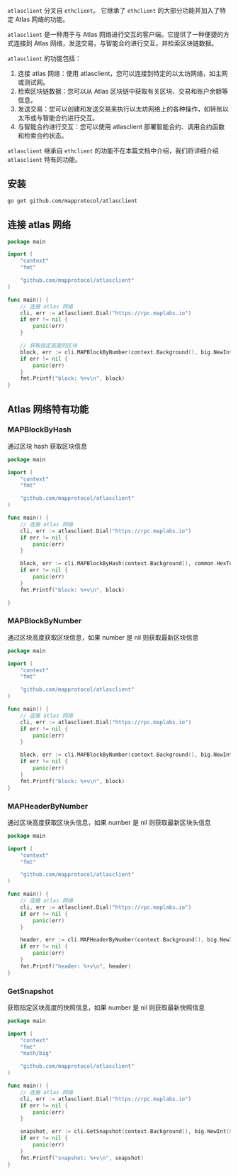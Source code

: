`atlasclient` 分叉自 `ethclient`。 它继承了 `ethclient` 的大部分功能并加入了特定 Atlas 网络的功能。

`atlasclient` 是一种用于与 Atlas 网络进行交互的客户端。它提供了一种便捷的方式连接到 Atlas 网络，发送交易，与智能合约进行交互，并检索区块链数据。

`atlasclient` 的功能包括：

1. 连接 atlas 网络：使用 atlasclient，您可以连接到特定的以太坊网络，如主网或测试网。
2. 检索区块链数据：您可以从 Atlas 区块链中获取有关区块、交易和账户余额等信息。
3. 发送交易：您可以创建和发送交易来执行以太坊网络上的各种操作，如转账以太币或与智能合约进行交互。
4. 与智能合约进行交互：您可以使用 atlasclient 部署智能合约、调用合约函数和检索合约状态。

`atlasclient` 继承自 `ethclient` 的功能不在本篇文档中介绍，我们将详细介绍 `atlasclient` 特有的功能。

## 安装

```bash
go get github.com/mapprotocol/atlasclient
```

## 连接 atlas 网络

```go
package main

import (
	"context"
	"fmt"

	"github.com/mapprotocol/atlasclient"
)

func main() {
	// 连接 atlas 网络
	cli, err := atlasclient.Dial("https://rpc.maplabs.io")
	if err != nil {
		panic(err)
	}

	// 获取指定高度的区块
	block, err := cli.MAPBlockByNumber(context.Background(), big.NewInt(15960))
	if err != nil {
		panic(err)
	}
	fmt.Printf("block: %+v\n", block)
}
```

## Atlas 网络特有功能

### MAPBlockByHash

通过区块 hash 获取区块信息

```go
package main

import (
	"context"
	"fmt"

	"github.com/mapprotocol/atlasclient"
)

func main() {
	// 连接 atlas 网络
	cli, err := atlasclient.Dial("https://rpc.maplabs.io")
	if err != nil {
		panic(err)
	}

	block, err := cli.MAPBlockByHash(context.Background(), common.HexToHash("0xd30335352288aea176c33162d50f202017b3f5e745d81cdca343fa4b9b1ac93c"))
	if err != nil {
		panic(err)
	}
	fmt.Printf("block: %+v\n", block)

}
```

### MAPBlockByNumber

通过区块高度获取区块信息，如果 number 是 nil 则获取最新区块信息

```go
package main

import (
	"context"
	"fmt"

	"github.com/mapprotocol/atlasclient"
)

func main() {
	// 连接 atlas 网络
	cli, err := atlasclient.Dial("https://rpc.maplabs.io")
	if err != nil {
		panic(err)
	}

	block, err := cli.MAPBlockByNumber(context.Background(), big.NewInt(15960))
	if err != nil {
		panic(err)
	}
	fmt.Printf("block: %+v\n", block)
}
```

### MAPHeaderByNumber

通过区块高度获取区块头信息，如果 number 是 nil 则获取最新区块头信息

```go
package main

import (
	"context"
	"fmt"

	"github.com/mapprotocol/atlasclient"
)

func main() {
	// 连接 atlas 网络
	cli, err := atlasclient.Dial("https://rpc.maplabs.io")
	if err != nil {
		panic(err)
	}

	header, err := cli.MAPHeaderByNumber(context.Background(), big.NewInt(1))
	if err != nil {
		panic(err)
	}
	fmt.Printf("header: %+v\n", header)
}
```

### GetSnapshot

获取指定区块高度的快照信息，如果 number 是 nil 则获取最新快照信息

```go
package main

import (
	"context"
	"fmt"
	"math/big"

	"github.com/mapprotocol/atlasclient"
)

func main() {
	// 连接 atlas 网络
	cli, err := atlasclient.Dial("https://rpc.maplabs.io")
	if err != nil {
		panic(err)
	}

	snapshot, err := cli.GetSnapshot(context.Background(), big.NewInt(0))
	if err != nil {
		panic(err)
	}
	fmt.Printf("snapshot: %+v\n", snapshot)
}

```